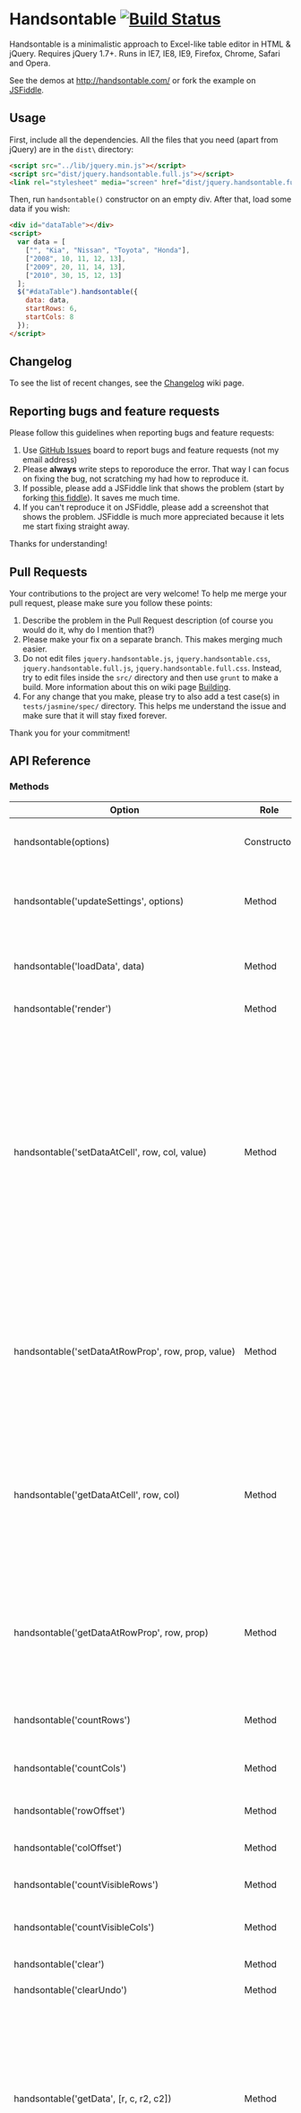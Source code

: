 # Handsontable [![Build Status](https://travis-ci.org/warpech/jquery-handsontable.png?branch=master)](https://travis-ci.org/warpech/jquery-handsontable)

Handsontable is a minimalistic approach to Excel-like table editor in HTML & jQuery. Requires jQuery 1.7+. Runs in IE7, IE8, IE9, Firefox, Chrome, Safari and Opera.

See the demos at http://handsontable.com/ or fork the example on [JSFiddle](http://jsfiddle.net/warpech/hU6Kz/).

## Usage

First, include all the dependencies. All the files that you need (apart from jQuery) are in the `dist\` directory:

```html
<script src="../lib/jquery.min.js"></script>
<script src="dist/jquery.handsontable.full.js"></script>
<link rel="stylesheet" media="screen" href="dist/jquery.handsontable.full.css">
```

Then, run `handsontable()` constructor on an empty div. After that, load some data if you wish:

```html
<div id="dataTable"></div>
<script>
  var data = [
    ["", "Kia", "Nissan", "Toyota", "Honda"],
    ["2008", 10, 11, 12, 13],
    ["2009", 20, 11, 14, 13],
    ["2010", 30, 15, 12, 13]
  ];
  $("#dataTable").handsontable({
    data: data,
    startRows: 6,
    startCols: 8
  });
</script>
```

## Changelog

To see the list of recent changes, see the [Changelog](https://github.com/warpech/jquery-handsontable/wiki/Changelog) wiki page.

## Reporting bugs and feature requests

Please follow this guidelines when reporting bugs and feature requests:

1. Use [GitHub Issues](https://github.com/warpech/jquery-handsontable/issues) board to report bugs and feature requests (not my email address)
2. Please **always** write steps to reporoduce the error. That way I can focus on fixing the bug, not scratching my had how to reproduce it.
3. If possible, please add a JSFiddle link that shows the problem (start by forking [this fiddle](http://jsfiddle.net/warpech/hU6Kz/)). It saves me much time.
4. If you can't reproduce it on JSFiddle, please add a screenshot that shows the problem. JSFiddle is much more appreciated because it lets me start fixing straight away.

Thanks for understanding!

## Pull Requests

Your contributions to the project are very welcome! To help me merge your pull request, please make sure you follow these points:

1. Describe the problem in the Pull Request description (of course you would do it, why do I mention that?)
2. Please make your fix on a separate branch. This makes merging much easier.
3. Do not edit files `jquery.handsontable.js`, `jquery.handsontable.css`, `jquery.handsontable.full.js`, `jquery.handsontable.full.css`. Instead, try to edit files inside the `src/` directory and then use `grunt` to make a build. More information about this on wiki page [Building](https://github.com/warpech/jquery-handsontable/wiki/Building).
4. For any change that you make, please try to also add a test case(s) in `tests/jasmine/spec/` directory. This helps me understand the issue and make sure that it will stay fixed forever.

Thank you for your commitment!

## API Reference

### Methods

  Option                                                                               | Role        | Description
---------------------------------------------------------------------------------------|-------------|-------------
 handsontable(options)                                                                 | Constructor | Accepts configuration object (see **Options**)
 handsontable('updateSettings', options)                                               | Method      | Use it if you need to change configuration after initialization
 handsontable('loadData', data)                                                        | Method      | Reset all cells in the grid to contain data from the `data` array
 handsontable('render')                                                                | Method      | Rerender the table
 handsontable('setDataAtCell',&nbsp;row,&nbsp;col,&nbsp;value)                         | Method      | Set new value to a cell. To change many cells at once, pass an array of changes in format [[row, col, value], ...] as the only parameter. Col is the index of **visible** column (note that if columns were reordered, the current order will be used)
 handsontable('setDataAtRowProp',&nbsp;row,&nbsp;prop,&nbsp;value)                     | Method      | Same as above, except instead of `col`, you provide name of the object property (eq. [0, 'first.name', 'Jennifer'])
 handsontable('getDataAtCell', row, col)                                               | Method      | Return cell value at `row`, `col`. Col is the index of **visible** column (note that if columns were reordered, the current order will be used)
 handsontable('getDataAtRowProp', row, prop)                                           | Method      | Same as above, except instead of `col`, you provide name of the object property (eq. [0, 'first.name'])
 handsontable('countRows')                                                             | Method      | Return total number of rows in the grid
 handsontable('countCols')                                                             | Method      | Return total number of columns in the grid
 handsontable('rowOffset')                                                             | Method      | Return index of first visible row
 handsontable('colOffset')                                                             | Method      | Return index of first visible column
 handsontable('countVisibleRows')                                                      | Method      | Return number of visible rows
 handsontable('countVisibleCols')                                                      | Method      | Return number of visible columns
 handsontable('clear')                                                                 | Method      | Empty all cells
 handsontable('clearUndo')                                                             | Method      | Clear undo history
 handsontable('getData', [r, c, r2, c2])                                               | Method      | Return the current data object (the same that was passed by `data` configuration option or `loadData` method). Optionally you can provide cell range `r`, `c`, `r2`, `c2` to get only a fragment of grid data
 handsontable('alter', 'insert_row', index, amount)                                    | Method      | Insert new row(s) above the row at given `index`. If index is `null` or `undefined`, the new row will be added after the current last row. Default `amount` equals 1
 handsontable('alter', 'insert_col', index, amount)                                    | Method      | Insert new column(s) before the column at given `index`. If index is `null` or `undefined`, the new column will be added after the current last column. Default `amount` equals 1
 handsontable('alter',&nbsp;'remove_row',&nbsp;index,&nbsp;amount)                     | Method      | Remove the row(s) at given `index`. Default `amount` equals 1
 handsontable('alter',&nbsp;'remove_col',&nbsp;index,&nbsp;amount)                     | Method      | Remove the column(s) at given `index`. Default `amount` equals 1
 handsontable('getCell', row, col)                                                     | Method      | Return &lt;td&gt; element for given `row,col`
 handsontable('getCellMeta', row, col)                                                 | Method      | Return cell properties for given `row`, `col` coordinates
 handsontable('selectCell', r, c, [r2, c2, scrollToSelection=true])                    | Method      | Select cell `r,c` or range finishing at `r2,c2`. By default, viewport will be scrolled to selection
 handsontable('deselectCell')                                                          | Method      | Deselect current selection
 handsontable('getSelected')                                                           | Method      | Return index of the currently selected cells as an array [`startRow`, `startCol`, `endRow`, `endCol`]. Start row and start col are the coordinates of the active cell (where the selection was started).
 handsontable('destroyEditor', [revertOriginal=false])                                 | Method      | Destroys current editor, renders and selects current cell. If revertOriginal == false, edited data is saved. Otherwise previous value is restored
 handsontable('getRowHeader', [row])                                                   | Method      | Return array of row headers (if they are enabled). If param `row` given, return header at given row as string
 handsontable('getColHeader', [col])                                                   | Method      | Return array of col headers (if they are enabled). If param `col` given, return header at given col as string
 handsontable('destroy')                                                               | Method      | Remove grid from DOM
 handsontable('isUndoAvailable')                                                       | Method      | Return true if undo can be performed, false otherwise
 handsontable('isRedoAvailable')                                                       | Method      | Return true if redo can be performed, false otherwise
 handsontable('undo')                                                                  | Method      | Undo last edit
 handsontable('redo')                                                                  | Method      | Redo edit (used to reverse an undo)
 handsontable('countEmptyRows', [ending])                                              | Method      | Returns number of empty rows. If the optional `ending` parameter is true, returns number of empty rows at the bottom of the table
 handsontable('countEmptyCols', [ending])                                              | Method      | Returns number of empty columns. If the optional `ending` parameter is true, returns number of empty columns at right hand edge of the table
 handsontable('isEmptyRow', row)                                                       | Method      | Return true if the row at the given index is empty, false otherwise
 handsontable('isEmptyCol', col)                                                       | Method      | Return true if the column at the given index is empty, false otherwise

### Options

The table below presents configuration options that are interpreted by `handsontable()` constructor:

  Option                 | Type                           | Default          | Description
-------------------------|--------------------------------|------------------|-------------
 `data`                  | array/object/function          | []               | Initial data source that will be bound to the data grid **by reference** (editing data grid alters the data source. See [Understanding binding as reference](http://handsontable.com/demo/understanding_reference.html))
 `width`                 | number/function                | _undefined_      | Height of the grid. Can be a number or a function that returns a number
 `height`                | number/function                | _undefined_      | Width of the grid. Can be a number or a function that returns a number
 `minRows`               | number                         | 0                | Minimum number of rows. At least that many of rows will be created during initialization
 `minCols`               | number                         | 0                | Minimum number of columns. At least that many of columns will be created during initialization
 `maxRows`               | number                         | _Infinity_       | Maximum number of rows
 `maxCols`               | number                         | _Infinity_       | Maximum number of columns
 `startRows`             | number                         | 5                | Initial number of rows. **Notice:** This option only has effect in Handsontable constructor and only if `data` is not provided
 `startCols`             | number                         | 5                | Initial number of columns. **Notice:** This option only has effect in Handsontable constructor and only if `data` is not provided
 `rowHeaders`            | boolean/array                  | false            | Defines if the row headers (1, 2, 3, ...) should be displayed. You can just set it to `true` or specify custom a array `["First", "Second", "Third", ...]`
 `colHeaders`            | boolean/array                  | false            | Defines if the column headers (A, B, C, ...) should be displayed. You can just set it to `true` or specify custom a array `["First Name", "Last Name", "Address", ...]`
 `colWidths`             | array                          | [50, ..]         | Defines if the column widths in pixels (array of numbers)
 `columns`               | array                          | _undefined_      | Defines the cell properties and data binding for certain columns. **Notice:** Using this option sets a fixed number of columns (options `startCols`, `minCols`, `maxCols` will be ignored). See [demo/datasources.html](https://github.com/warpech/jquery-handsontable/blob/reference/demo/datasources.html) for examples
 `cells`                 | function(`row`, `col`, `prop`) | _undefined_      | Defines the cell properties for given `row`, `col`, `prop` coordinates
 `dataSchema`            | object                         | _like first row_ | Defines the structure of a new row when data source is an object. See [demo/datasources.html](https://github.com/warpech/jquery-handsontable/blob/reference/demo/datasources.html) for examples
 `minSpareCols`          | number                         | 0                | When set to 1 (or more), Handsontable will add a new column at the end of grid if there are no more empty columns
 `minSpareRows`          | number                         | 0                | When set to 1 (or more), Handsontable will add a new row at the end of grid if there are no more empty rows
 `multiSelect`           | boolean                        | true             | If true, selection of multiple cells using keyboard or mouse is allowed
 `fillHandle`            | boolean/string                 | true             | Defines if the fill handle (drag-down and copy-down) functionality should be enabled. Possible values: `true` (to enable in all directions), `"vertical"` or `"horizontal"` (to enable in one direction), `false` (to disable completely).
 `contextMenu`           | boolean/array                  | false            | Defines if the right-click context menu should be enabled. Context menu allows to create new row or column at any place in the grid. Possible values: `true` (to enable basic options), `false` (to disable completely) or array of available strings: `row_above`, `row_below`, `col_left`, `col_right`, `remove_row`, `remove_col`, `undo`, `redo`, `sep1`, `sep2`, `sep3`.
 `undo`                  | boolean                        | true             | If true, undo/redo functionality is enabled
 `outsideClickDeselects` | boolean                        | true             | If true, mouse click outside the grid will deselect the current selection
 `enterBeginsEditing`    | boolean                        | true             | If true, ENTER begins editing mode (like Google Docs). If false, ENTER moves to next row (like Excel) and adds new row if necessary. TAB adds new column if necessary.
 `enterMoves`            | object/function                | {row: 1, col: 0} | Defines cursor move after Enter is pressed (Shift+Enter uses negative vector). Can be an object or a function that returns an object
 `tabMoves`              | object/function                | {row: 0, col: 1} | Defines cursor move after Tab is pressed (Shift+Tab uses negative vector). Can be an object or a function that returns an object
 `autoWrapRow`           | boolean                        | false            | If true, pressing TAB or right arrow in the last column will move to first column in next row
 `autoWrapCol`           | boolean                        | false            | If true, pressing ENTER or down arrow in the last row will move to first row in next column
 `autoComplete`          | array                          | _undefined_      | Autocomplete definitions. See **Defining autocomplete**
 `copyRowsLimit`         | number                         | 1000             | Maximum number of rows than can be copied to clipboard using CTRL+C
 `copyColsLimit`         | number                         | 1000             | Maximum number of columns than can be copied to clipboard using CTRL+C
 `stretchH`              | string                         | hybrid           | [Column stretching](http://handsontable.com/demo/scroll.html) mode. Possible values: `none, hybrid, last, all`. Hybrid mode works as `none` where there is no horizontal scrollbar, and as `last` when the horizontal scrollbar is present.
 `isEmptyRow`            | function(`r`)                  | _undefined_      | Lets you overwrite the default `isEmptyRow` method
 `isEmptyCol`            | function(`c`)                  | _undefined_      | Lets you overwrite the default `isEmptyCol` method
 `manualColumnResize`    | boolean                        | false            | Turn on [Manual column resize](http://handsontable.com/demo/column_resize.html)
 `manualColumnMove`      | boolean                        | false            | Turn on [Manual column move](http://handsontable.com/demo/column_move.html)
 `columnSorting`         | boolean                        | false            | Turn on [Column sorting](http://handsontable.com/demo/sorting.html)
 `currentRowClassName`   | string                         | _undefined_      | Class name for all visible rows in current selection
 `currentColClassName`   | string                         | _undefined_      | Class name for all visible columns in current selection
 `onSelection`           | function(`r`, `c`, `r2`, `c2`) | _undefined_      | Callback fired while one or more cells are being selected (on mouse move). Parameters: <ul><li>`r` selection start row</li><li>`c` selection start column</li><li>`r2` selection end column</li><li>`c2` selection end column</li></ul>
 `onSelectionByProp`     | function(`r`, `p`, `r2`, `p2`) | _undefined_      | The same as above, but data source object property name is used instead of the column number
 `onSelectionEnd`        | function(`r`, `c`, `r2`, `c2`) | _undefined_      | Callback fired after one or more cells are selected (on mouse up). Parameters: <ul><li>`r` selection start row</li><li>`c` selection start column</li><li>`r2` selection end column</li><li>`c2` selection end column</li></ul>
 `onSelectionEndByProp`  | function(`r`, `p`, `r2`, `p2`) | _undefined_      | The same as above, but data source object property name is used instead of the column number
 `onBeforeChange`        | function(`changes`)            | _undefined_      | Callback fired before one or more cells is changed. Its main purpose is to validate the input. Parameters: <ul><li>`changes` is a 2D array containing information about each of the edited cells `[ [row, prop, oldVal, newVal], ... ]`. You can disregard a single change by setting `changes[i][3]` to false, or cancel all edit by returning false.</li></ul>
 `onChange`              | function(`changes`, `source`)  | _undefined_      | Callback fired after one or more cells is changed. Its main use case is to save the input. Parameters: <ul><li>`changes` is a 2D array containing information about each of the edited cells `[ [row, prop, oldVal, newVal], ... ]`. </li><li>`source` is one of the strings: `"alter"`, `"empty"`, `"edit"`, `"populateFromArray"`, `"loadData"`, `"autofill"`, `"paste"`.</li></ul> Note: for performance reasone, the `changes` array is null for `"loadData"` source.
 `onCopyLimit`           | function()                     | _undefined_      | Callback fired if `copyRowsLimit` or `copyColumnsLimit` was reached. Callback parameters are: `selectedRowsCount`, `selectedColsCount`, `copyRowsLimit`, `copyColsLimit`
 `onRemoveRow`           | function(`index`, `amount`)        | _undefined_      | Callback is fired when one or more rows are removed. Parameters: <ul><li>`index` is an index of starter row.</li> <li>`amount` is an anount of removed rows.</li></ul>
 `onRemoveCol`           | function(`index`, `amount`)        | _undefined_      | Callback is fired when one or more columns are removed. Parameters: <ul><li>`index` is an index of starter column.</li> <li>`amount` is an anount of removed columns.</li></ul>



## Similar projects

This is a free world so I invite you to check out alternative projects. I would love to receive feedback if you would like to import some of their features to Handsontable.

 - [DataTables](http://datatables.net/)
 - [SlickGrid](https://github.com/mleibman/SlickGrid)
 - [jqGrid](http://www.trirand.com/blog/)
 - [jTable](http://www.jtable.org/)
 - [jui_datagrid](http://www.pontikis.net/labs/jui_datagrid/)
 - [ParamQuery](http://paramquery.com/)

## License

(The MIT License)

Copyright (c) 2012 Marcin Warpechowski &lt;marcin@nextgen.pl&gt;

Permission is hereby granted, free of charge, to any person obtaining
a copy of this software and associated documentation files (the
'Software'), to deal in the Software without restriction, including
without limitation the rights to use, copy, modify, merge, publish,
distribute, sublicense, and/or sell copies of the Software, and to
permit persons to whom the Software is furnished to do so, subject to
the following conditions:

The above copyright notice and this permission notice shall be
included in all copies or substantial portions of the Software.

THE SOFTWARE IS PROVIDED 'AS IS', WITHOUT WARRANTY OF ANY KIND,
EXPRESS OR IMPLIED, INCLUDING BUT NOT LIMITED TO THE WARRANTIES OF
MERCHANTABILITY, FITNESS FOR A PARTICULAR PURPOSE AND NONINFRINGEMENT.
IN NO EVENT SHALL THE AUTHORS OR COPYRIGHT HOLDERS BE LIABLE FOR ANY
CLAIM, DAMAGES OR OTHER LIABILITY, WHETHER IN AN ACTION OF CONTRACT,
TORT OR OTHERWISE, ARISING FROM, OUT OF OR IN CONNECTION WITH THE
SOFTWARE OR THE USE OR OTHER DEALINGS IN THE SOFTWARE.
